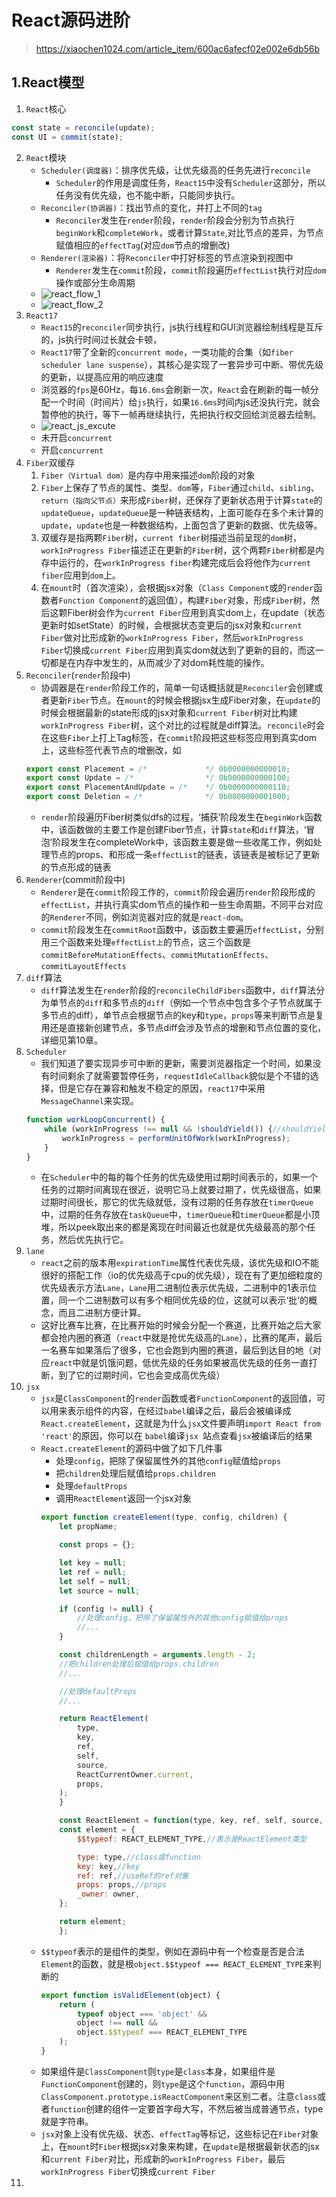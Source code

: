 # React源码进阶
> https://xiaochen1024.com/article_item/600ac6afecf02e002e6db56b
## 1.React模型
1. `React`核心
```js
const state = reconcile(update);
const UI = commit(state);
```
2. `React`模块
    * `Scheduler(调度器)`：排序优先级，让优先级高的任务先进行`reconcile`
        * `Scheduler`的作用是调度任务，`React15`中没有`Scheduler`这部分，所以任务没有优先级，也不能中断，只能同步执行。
    * `Reconciler(协调器)`：找出节点的变化，并打上不同的`tag`
        * `Reconciler`发生在`render`阶段，`render`阶段会分别为节点执行`beginWork`和`completeWork`，或者计算`State`,对比节点的差异，为节点赋值相应的`effectTag`(对应`dom`节点的增删改)
    * `Renderer(渲染器)`：将`Reconciler`中打好标签的节点渲染到视图中
        * `Renderer`发生在`commit`阶段，`commit`阶段遍历`effectList`执行对应`dom`操作或部分生命周期
    * ![react_flow_1](https://github.com/bearnew/picture/blob/master/markdown_v2/2021/react%E6%BA%90%E7%A0%81/react_flow_1.png?raw=true) 
    * ![react_flow_2](https://github.com/bearnew/picture/blob/master/markdown_v2/2021/react%E6%BA%90%E7%A0%81/react_flow.png?raw=true)
3. `React17`
    * `React15`的`reconciler`同步执行，js执行线程和GUI浏览器绘制线程是互斥的，js执行时间过长就会卡顿，
    * `React17`带了全新的`concurrent mode`，一类功能的合集（如`fiber scheduler lane suspense`），其核心是实现了一套异步可中断、带优先级的更新，以提高应用的响应速度
    * 浏览器的`fps`是60Hz，每`16.6ms`会刷新一次，`React`会在刷新的每一帧分配一个时间（时间片）给`js`执行，如果`16.6ms`时间内js还没执行完，就会暂停他的执行，等下一帧再继续执行，先把执行权交回给浏览器去绘制。
    * ![react_js_excute]()
    * 未开启`concurrent`
    * 开启`concurrent`
4. `Fiber`双缓存
    1. `Fiber（Virtual dom）`是内存中用来描述`dom`阶段的对象
    2. `Fiber`上保存了节点的属性、类型、`dom`等，`Fiber`通过`child`、`sibling`、`return（指向父节点）`来形成`Fiber`树，还保存了更新状态用于计算`state`的`updateQueue`，`updateQueue`是一种链表结构，上面可能存在多个未计算的`update`，`update`也是一种数据结构，上面包含了更新的数据、优先级等。
    3. 双缓存是指两颗`Fiber`树，`current fiber`树描述当前呈现的`dom`树，`workInProgress Fiber`描述正在更新的`Fiber`树，这个两颗`Fiber`树都是内存中运行的，在`workInProgress fiber`构建完成后会将他作为`current fiber`应用到`dom`上。
    4. 在`mount`时（首次渲染），会根据jsx对象（`Class Component`或的`render`函数者`Function Component`的返回值），构建`Fiber`对象，形成`Fiber`树，然后这颗Fiber树会作为`current Fiber`应用到真实dom上，在update（状态更新时如setState）的时候，会根据状态变更后的jsx对象和`current Fiber`做对比形成新的`workInProgress Fiber`，然后`workInProgress Fiber`切换成`current Fiber`应用到真实dom就达到了更新的目的，而这一切都是在内存中发生的，从而减少了对dom耗性能的操作。
5. `Reconciler`(`render`阶段中)
    * 协调器是在`render`阶段工作的，简单一句话概括就是`Reconciler`会创建或者更新`Fiber`节点。在`mount`的时候会根据jsx生成Fiber对象，在`update`的时候会根据最新的state形成的jsx对象和`current Fiber`树对比构建`workInProgress Fiber`树，这个对比的过程就是diff算法。`reconcile`时会在这些`Fiber`上打上Tag标签，在`commit`阶段把这些标签应用到真实dom上，这些标签代表节点的增删改，如
    ```js
    export const Placement = /*             */ 0b0000000000010;
    export const Update = /*                */ 0b0000000000100;
    export const PlacementAndUpdate = /*    */ 0b0000000000110;
    export const Deletion = /*              */ 0b0000000001000;
    ```
    * `render`阶段遍历Fiber树类似dfs的过程，‘捕获’阶段发生在`beginWork`函数中，该函数做的主要工作是创建Fiber节点，计算`state`和`diff`算法，‘冒泡’阶段发生在completeWork中，该函数主要是做一些收尾工作，例如处理节点的props、和形成一条`effectList`的链表，该链表是被标记了更新的节点形成的链表
6. `Renderer`(commit阶段中)
    * `Renderer`是在`commit`阶段工作的，`commit`阶段会遍历`render`阶段形成的`effectList`，并执行真实dom节点的操作和一些生命周期，不同平台对应的`Renderer`不同，例如浏览器对应的就是`react-dom`。
    * `commit`阶段发生在`commitRoot`函数中，该函数主要遍历`effectList`，分别用三个函数来处理`effectList上`的节点，这三个函数是`commitBeforeMutationEffects`、`commitMutationEffects`、`commitLayoutEffects`
7. `diff`算法
    * `diff`算法发生在`render`阶段的`reconcileChildFibers`函数中，`diff`算法分为单节点的`diff`和多节点的`diff`（例如一个节点中包含多个子节点就属于多节点的diff），单节点会根据节点的key和`type`，`props`等来判断节点是复用还是直接新创建节点，多节点diff会涉及节点的增删和节点位置的变化，详细见第10章。
8. `Scheduler`
    * 我们知道了要实现异步可中断的更新，需要浏览器指定一个时间，如果没有时间剩余了就需要暂停任务，`requestIdleCallback`貌似是个不错的选择，但是它存在兼容和触发不稳定的原因，`react17`中采用`MessageChannel`来实现。
    ```js
    function workLoopConcurrent() {
        while (workInProgress !== null && !shouldYield()) {//shouldYield判断是否暂停任务
            workInProgress = performUnitOfWork(workInProgress); 
        }
    }
    ```
    * 在`Scheduler`中的每的每个任务的优先级使用过期时间表示的，如果一个任务的过期时间离现在很近，说明它马上就要过期了，优先级很高，如果过期时间很长，那它的优先级就低，没有过期的任务存放在`timerQueue`中，过期的任务存放在`taskQueue`中，`timerQueue`和`timerQueue`都是小顶堆，所以peek取出来的都是离现在时间最近也就是优先级最高的那个任务，然后优先执行它。
9. `lane`
    * `react`之前的版本用`expirationTime`属性代表优先级，该优先级和IO不能很好的搭配工作（io的优先级高于cpu的优先级），现在有了更加细粒度的优先级表示方法`Lane`，`Lane`用二进制位表示优先级，二进制中的1表示位置，同一个二进制数可以有多个相同优先级的位，这就可以表示‘批’的概念，而且二进制方便计算。
    * 这好比赛车比赛，在比赛开始的时候会分配一个赛道，比赛开始之后大家都会抢内圈的赛道（`react`中就是抢优先级高的`Lane`），比赛的尾声，最后一名赛车如果落后了很多，它也会跑到内圈的赛道，最后到达目的地（对应`react`中就是饥饿问题，低优先级的任务如果被高优先级的任务一直打断，到了它的过期时间，它也会变成高优先级）
10. `jsx`
    * `jsx`是`ClassComponent`的`render`函数或者`FunctionComponent`的返回值，可以用来表示组件的内容，在经过`babel`编译之后，最后会被编译成`React.createElement`，这就是为什么`jsx`文件要声明`import React from 'react'`的原因，你可以在 `babel`编译`jsx `站点查看`jsx`被编译后的结果
    * `React.createElement`的源码中做了如下几件事
        * 处理`config`，把除了保留属性外的其他`config`赋值给`props`
        * 把`children`处理后赋值给`props.children`
        * 处理`defaultProps`
        * 调用`ReactElement`返回一个jsx对象
        ```js
        export function createElement(type, config, children) {
            let propName;

            const props = {};

            let key = null;
            let ref = null;
            let self = null;
            let source = null;

            if (config != null) {
                //处理config，把除了保留属性外的其他config赋值给props
                //...
            }

            const childrenLength = arguments.length - 2;
            //把children处理后赋值给props.children
            //...

            //处理defaultProps
            //...

            return ReactElement(
                type,
                key,
                ref,
                self,
                source,
                ReactCurrentOwner.current,
                props,
            );
            }

            const ReactElement = function(type, key, ref, self, source, owner, props) {
            const element = {
                $$typeof: REACT_ELEMENT_TYPE,//表示是ReactElement类型

                type: type,//class或function
                key: key,//key
                ref: ref,//useRef的ref对象
                props: props,//props
                _owner: owner,
            };

            return element;
            };
        ```
    * `$$typeof`表示的是组件的类型，例如在源码中有一个检查是否是合法`Element`的函数，就是根`object.$$typeof === REACT_ELEMENT_TYPE`来判断的
        ```js
        export function isValidElement(object) {
            return (
                typeof object === 'object' &&
                object !== null &&
                object.$$typeof === REACT_ELEMENT_TYPE
            );
        }
        ```
    * 如果组件是`ClassComponent`则`type`是`class`本身，如果组件是`FunctionComponent`创建的，则`type`是这个`function`，源码中用`ClassComponent.prototype.isReactComponent`来区别二者。注意`class`或者`function`创建的组件一定要首字母大写，不然后被当成普通节点，type就是字符串。
    * `jsx`对象上没有优先级、状态、`effectTag`等标记，这些标记在`Fiber`对象上，在`mount`时`Fiber`根据jsx对象来构建，在`update`是根据最新状态的jsx和`current Fiber`对比，形成新的`workInProgress Fiber`，最后`workInProgress Fiber`切换成`current Fiber`
11. 